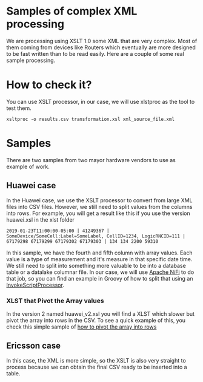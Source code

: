 # Samples of complex XML processing
We are processing using XSLT 1.0 some XML that are very complex. Most of them coming from devices like Routers which eventually are more designed to be fast written than to be read easily.
Here are a couple of some real sample processing.

# How to check it?
You can use XSLT processor, in our case, we will use xlstproc as the tool to test them.

```
xsltproc -o results.csv transformation.xsl xml_source_file.xml
```
# Samples
There are two samples from two mayor hardware vendors to use as example of work. 

## Huawei case
In the Huawei case, we use the XSLT processor to convert from large XML files into CSV files. However, we still need to split values from the columns into rows. 
For example, you will get a result like this if you use the version huawei.xsl in the xlst folder

```
2019-01-23T11:00:00-05:00 | 41249367 | SomeDevice/SomeCell:Label=SomeLabel, CellID=1234, LogicRNCID=111 | 67179298 67179299 67179302 67179303 | 134 134 2200 59310 
```  

In this sample, we have the fourth and fifth column with array values. Each value is a type of measurement and it's measure in that specific date time. We still need to split into something more valuable to be into a database table or a datalake columnar file. 
In our case, we will use [Apache NiFi](https://nifi.apache.org/) to do that job, so you can find an example in Groovy of how to split that using an [InvokeScriptProcessor](https://nifi.apache.org/docs/nifi-docs/components/org.apache.nifi/nifi-scripting-nar/1.5.0/org.apache.nifi.processors.script.InvokeScriptedProcessor/index.html).

### XLST that Pivot the Array values
In the version 2 named huawei_v2.xsl you will find a XLST which slower but pivot the array into rows in the CSV. 
To see a quick example of this, you check this simple sample of [how to pivot the array into rows](http://xsltransform.net/pNEhB3o)

## Ericsson case
In this case, the XML is more simple, so the XSLT is also very straight to process because we can obtain the final CSV ready to be inserted into a table. 
